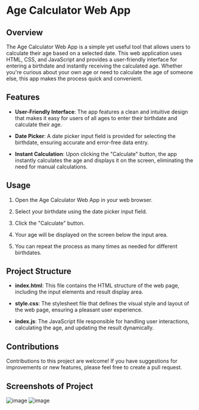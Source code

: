
# Age Calculator Web App

## Overview

The Age Calculator Web App is a simple yet useful tool that allows users to calculate their age based on a selected date. This web application uses HTML, CSS, and JavaScript and provides a user-friendly interface for entering a birthdate and instantly receiving the calculated age. Whether you're curious about your own age or need to calculate the age of someone else, this app makes the process quick and convenient.

## Features

- **User-Friendly Interface**: The app features a clean and intuitive design that makes it easy for users of all ages to enter their birthdate and calculate their age.

- **Date Picker**: A date picker input field is provided for selecting the birthdate, ensuring accurate and error-free data entry.

- **Instant Calculation**: Upon clicking the "Calculate" button, the app instantly calculates the age and displays it on the screen, eliminating the need for manual calculations.

## Usage

1. Open the Age Calculator Web App in your web browser.

2. Select your birthdate using the date picker input field.

3. Click the "Calculate" button.

4. Your age will be displayed on the screen below the input area.

5. You can repeat the process as many times as needed for different birthdates.

## Project Structure

- **index.html**: This file contains the HTML structure of the web page, including the input elements and result display area.

- **style.css**: The stylesheet file that defines the visual style and layout of the web page, ensuring a pleasant user experience.

- **index.js**: The JavaScript file responsible for handling user interactions, calculating the age, and updating the result dynamically.


## Contributions

Contributions to this project are welcome! If you have suggestions for improvements or new features, please feel free to create a pull request.


## Screenshots of Project

![image](https://github.com/Niltiwari7/Age-calculator/assets/93751356/786b52ec-569c-400f-8da8-1c5a0fcbfb7e)
![image](https://github.com/Niltiwari7/Age-calculator/assets/93751356/4d599cc6-45e3-4680-9125-1f9862b93499)


